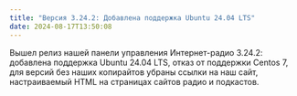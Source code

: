 ```yaml
---
title: "Версия 3.24.2: Добавлена поддержка Ubuntu 24.04 LTS"
date: 2024-08-17T13:50:08
---
```


Вышел релиз нашей панели управления Интернет-радио 3.24.2: добавлена поддержка Ubuntu 24.04 LTS, отказ от поддержки Centos 7, 
для версий без наших копирайтов убраны ссылки на наш сайт, настраиваемый HTML на страницах сайтов радио и подкастов.


